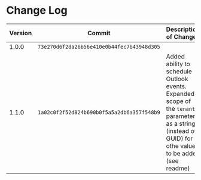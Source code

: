 # Change Log
|Version|Commit|Description of Changes|
|-|-|-|
|1.0.0|`73e270d6f2da2bb56e410e0b44fec7b43948d305`||
|1.1.0|`1a02c0f2f52d824b690b0f5a5a2db6a357f548b9`|Added ability to schedule Outlook events. Expanded scope of the `tenant` parameter as a string (instead of GUID) for othe values to be added (see readme)|